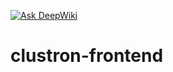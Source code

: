 [![Ask DeepWiki](https://deepwiki.com/badge.svg)](https://deepwiki.com/NYCU-SDC/clustron-frontend)

# clustron-frontend
